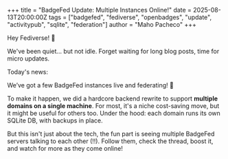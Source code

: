 +++
title = "BadgeFed Update: Multiple Instances Online!"
date = 2025-08-13T20:00:00Z
tags = ["badgefed", "fediverse", "openbadges", "update", "activitypub", "sqlite", "federation"]
author = "Maho Pacheco"
+++

Hey Fediverse! 👋

We've been quiet… but not idle. Forget waiting for long blog posts, time for micro updates.

Today's news:

We’ve got a few BadgeFed instances live and federating! 🏅

To make it happen, we did a hardcore backend rewrite to support **multiple domains on a single machine**. 
For most, it's a niche cost-saving move, but it might be useful for others too. Under the hood: each domain runs its own SQLite DB, with backups in place.

But this isn't just about the tech, the fun part is seeing multiple BadgeFed servers talking to each other (!!). Follow them, check the thread, boost it, and watch for more as they come online!
